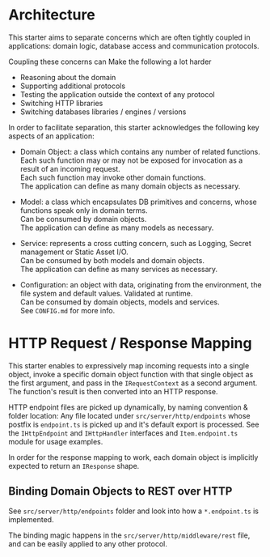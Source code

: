 # Architecture
This starter aims to separate concerns which are often tightly coupled in applications: domain logic, database access and communication protocols.

Coupling these concerns can Make the following a lot harder<br/>
- Reasoning about the domain
- Supporting additional protocols
- Testing the application outside the context of any protocol
- Switching HTTP libraries
- Switching databases libraries / engines / versions

In order to facilitate separation, this starter acknowledges the following key aspects of an application:

- Domain Object: a class which contains any number of related functions.<br/>
Each such function may or may not be exposed for invocation as a result of an incoming request.<br/>
Each such function may invoke other domain functions.<br/>
The application can define as many domain objects as necessary.<br/>

- Model: a class which encapsulates DB primitives and concerns, whose functions speak only in domain terms.<br/>
Can be consumed by domain objects.<br/>
The application can define as many models as necessary.<br/>

- Service: represents a cross cutting concern, such as Logging, Secret management or Static Asset I/O.<br/>
Can be consumed by both models and domain objects.<br/>
The application can define as many services as necessary.<br/>

- Configuration: an object with data, originating from the environment, the file system and default values.
Validated at runtime. <br/>
Can be consumed by domain objects, models and services.<br/>
See `CONFIG.md` for more info.

# HTTP Request / Response Mapping
This starter enables to expressively map incoming requests into a single object, invoke a specific domain object function with that single object as the first argument, and pass in the `IRequestContext` as a second argument. The function's result is then converted into an HTTP response.

HTTP endpoint files are picked up dynamically, by naming convention & folder location:
Any file located under `src/server/http/endpoints` whose postfix is `endpoint.ts` is picked up and it's default export is processed.
See the `IHttpEndpoint` and `IHttpHandler` interfaces and `Item.endpoint.ts` module for usage examples.

In order for the response mapping to work, each domain object is implicitly expected to return an `IResponse` shape.

## Binding Domain Objects to REST over HTTP
See `src/server/http/endpoints` folder and look into how a `*.endpoint.ts` is implemented.

The binding magic happens in the `src/server/http/middleware/rest` file, and can be easily applied to any other protocol.